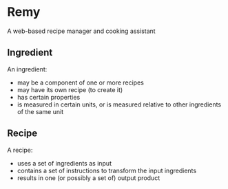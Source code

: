 # Remy
A web-based recipe manager and cooking assistant

## Ingredient
An ingredient:
- may be a component of one or more recipes
- may have its own recipe (to create it)
- has certain properties
- is measured in certain units, or is measured relative to other ingredients of the same unit

## Recipe
A recipe:
- uses a set of ingredients as input
- contains a set of instructions to transform the input ingredients
- results in one (or possibly a set of) output product